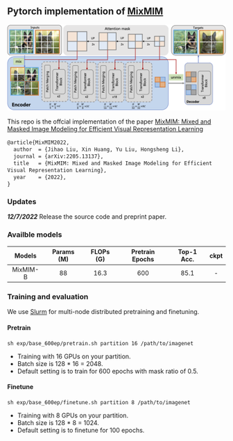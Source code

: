 ## Pytorch implementation of [MixMIM](https://arxiv.org/abs/2205.13137)

![tenser](figures/mixmim.png)

This repo is the offcial implementation of the paper [MixMIM: Mixed and Masked Image Modeling for Efficient Visual Representation Learning](https://arxiv.org/abs/2205.13137)

```
@article{MixMIM2022,
  author  = {Jihao Liu, Xin Huang, Yu Liu, Hongsheng Li},
  journal = {arXiv:2205.13137},
  title   = {MixMIM: Mixed and Masked Image Modeling for Efficient Visual Representation Learning},
  year    = {2022},
}
```



### Updates

***12/7/2022*** 
Release the source code and preprint paper.

### Availble models
|Models | Params (M) | FLOPs (G) | Pretrain Epochs | Top-1 Acc. | ckpt |
| :---: | :---: | :---: | :---: | :---: | :---: |
| MixMIM-B | 88 | 16.3 | 600 | 85.1 | -|

### Training and evaluation

We use [Slurm](https://slurm.schedmd.com/documentation.html) for multi-node distributed pretraining and finetuning. 

#### Pretrain
```
sh exp/base_600ep/pretrain.sh partition 16 /path/to/imagenet
```
- Training with 16 GPUs on your partition.
- Batch size is 128 * 16 = 2048.
- Default setting is to train for 600 epochs with mask ratio of 0.5.

#### Finetune
```
sh exp/base_600ep/finetune.sh partition 8 /path/to/imagenet
```
- Training with 8 GPUs on your partition.
- Batch size is 128 * 8 = 1024.
- Default setting is to finetune for 100 epochs.
